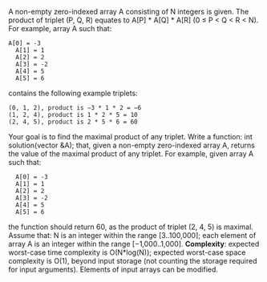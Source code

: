 A non-empty zero-indexed array A consisting of N integers is given. The product of triplet (P, Q, R) equates to A[P] * A[Q] * A[R] (0 ≤ P < Q < R < N).
For example, array A such that:  

    A[0] = -3
      A[1] = 1
      A[2] = 2
      A[3] = -2
      A[4] = 5
      A[5] = 6

contains the following example triplets:

    (0, 1, 2), product is −3 * 1 * 2 = −6
    (1, 2, 4), product is 1 * 2 * 5 = 10
    (2, 4, 5), product is 2 * 5 * 6 = 60

Your goal is to find the maximal product of any triplet.
Write a function:
int solution(vector<int> &A);
that, given a non-empty zero-indexed array A, returns the value of the maximal product of any triplet.
For example, given array A such that:

      A[0] = -3
      A[1] = 1
      A[2] = 2
      A[3] = -2
      A[4] = 5
      A[5] = 6

the function should return 60, as the product of triplet (2, 4, 5) is maximal.
Assume that:
N is an integer within the range [3..100,000];
each element of array A is an integer within the range [−1,000..1,000].
**Complexity**:
expected worst-case time complexity is O(N*log(N));
expected worst-case space complexity is O(1), beyond input storage (not counting the storage required for input arguments).
Elements of input arrays can be modified.
